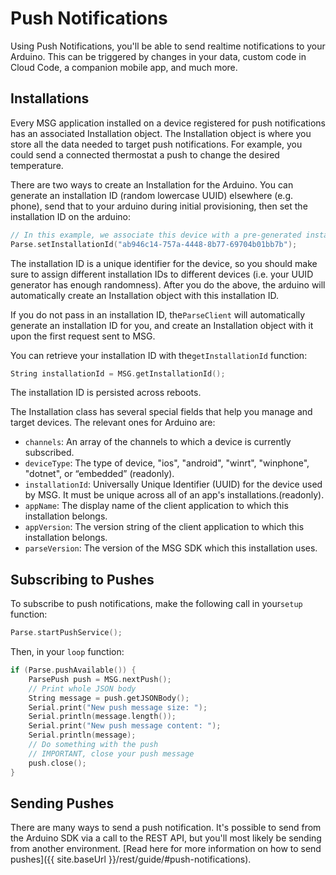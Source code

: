 # Push Notifications

Using Push Notifications, you'll be able to send realtime notifications to your Arduino. This can be triggered by changes in your data, custom code in Cloud Code, a companion mobile app, and much more.

## Installations

Every MSG application installed on a device registered for push notifications has an associated Installation object. The Installation object is where you store all the data needed to target push notifications. For example, you could send a connected thermostat a push to change the desired temperature.

There are two ways to create an Installation for the Arduino. You can generate an installation ID (random lowercase UUID) elsewhere (e.g. phone), send that to your arduino during initial provisioning, then set the installation ID on the arduino:

```cpp
// In this example, we associate this device with a pre-generated installation ID
Parse.setInstallationId("ab946c14-757a-4448-8b77-69704b01bb7b");
```

The installation ID is a unique identifier for the device, so you should make sure to assign different installation IDs to different devices (i.e. your UUID generator has enough randomness). After you do the above, the arduino will automatically create an Installation object with this installation ID.

If you do not pass in an installation ID, the`ParseClient` will automatically generate an installation ID for you, and create an Installation object with it upon the first request sent to MSG.

You can retrieve your installation ID with the`getInstallationId` function:

```cpp
String installationId = MSG.getInstallationId();
```

The installation ID is persisted across reboots.

The Installation class has several special fields that help you manage and target devices. The relevant ones for Arduino are:

*   `channels`: An array of the channels to which a device is currently subscribed.
*   `deviceType`: The type of device, "ios", "android", "winrt", "winphone", "dotnet", or “embedded” (readonly).
*   `installationId`: Universally Unique Identifier (UUID) for the device used by MSG. It must be unique across all of an app's installations.(readonly).
*   `appName`: The display name of the client application to which this installation belongs.
*   `appVersion`: The version string of the client application to which this installation belongs.
*   `parseVersion`: The version of the MSG SDK which this installation uses.

## Subscribing to Pushes

To subscribe to push notifications, make the following call in your`setup` function:

```cpp
Parse.startPushService();
```

Then, in your `loop` function:

```cpp
if (Parse.pushAvailable()) {
	ParsePush push = MSG.nextPush();
	// Print whole JSON body
	String message = push.getJSONBody();
	Serial.print("New push message size: ");
	Serial.println(message.length());
	Serial.print("New push message content: ");
	Serial.println(message);
	// Do something with the push
	// IMPORTANT, close your push message
	push.close();
}
```

## Sending Pushes

There are many ways to send a push notification. It's possible to send from the Arduino SDK via a call to the REST API, but you'll most likely be sending from another environment. [Read here for more information on how to send pushes]({{ site.baseUrl }}/rest/guide/#push-notifications).
